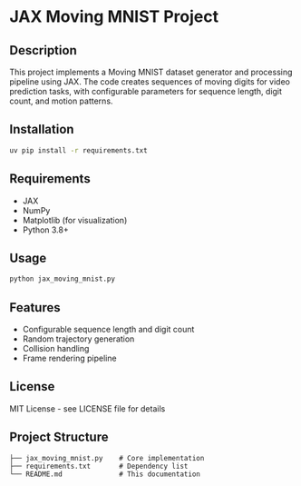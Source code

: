# JAX Moving MNIST Project

## Description
This project implements a Moving MNIST dataset generator and processing pipeline using JAX. The code creates sequences of moving digits for video prediction tasks, with configurable parameters for sequence length, digit count, and motion patterns.

## Installation
```bash
uv pip install -r requirements.txt
```

## Requirements
- JAX
- NumPy
- Matplotlib (for visualization)
- Python 3.8+

## Usage
```bash
python jax_moving_mnist.py
```

## Features
- Configurable sequence length and digit count
- Random trajectory generation
- Collision handling
- Frame rendering pipeline

## License
MIT License - see LICENSE file for details

## Project Structure
```
├── jax_moving_mnist.py    # Core implementation
├── requirements.txt       # Dependency list
└── README.md              # This documentation
